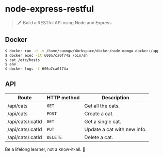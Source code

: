 # node-express-restful

> 🗡️ Build a RESTful API using Node and Express.

## Docker

```sh
$ docker run -d -v /home/cuongw/Workspace/docker/node-mongo-docker:/app -p 3000:8080 --link=mongo 7089a3cb7ed5
$ docker exec -it 600a7ca0f74a /bin/sh
$ cat /etc/hosts
$ env
$ docker logs -f 600a7ca0f74a
```

## API

| Route            | HTTP method | Description                 |
|------------------|-------------|-----------------------------|
| /api/cats        | `GET`       | Get all the cats.           |
| /api/cats        | `POST`      | Create a cat.               |
| /api/cats/:catId | `GET`       | Get a single cat.           |
| /api/cats/:catId | `PUT`       | Update a cat with new info. |
| /api/cats/:catId | `DELETE`    | Delete a cat.               |


<!-- INSPIRATIONAL_QUOTE_START -->
Be a lifelong learner, not a know-it-all.
👻
<!-- INSPIRATIONAL_QUOTE_END -->
